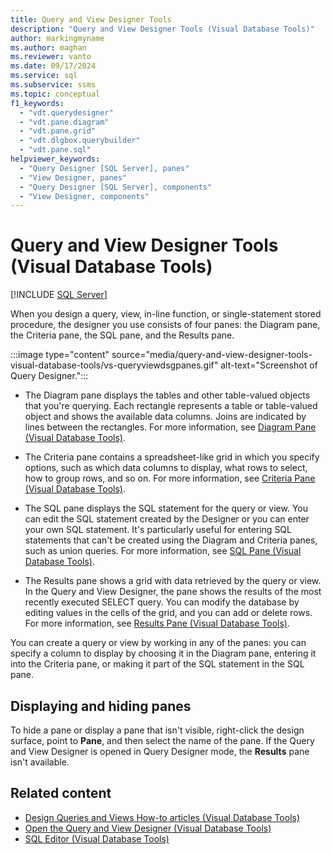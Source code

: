 ```yaml
---
title: Query and View Designer Tools
description: "Query and View Designer Tools (Visual Database Tools)"
author: markingmyname
ms.author: maghan
ms.reviewer: vanto
ms.date: 09/17/2024
ms.service: sql
ms.subservice: ssms
ms.topic: conceptual
f1_keywords:
  - "vdt.querydesigner"
  - "vdt.pane.diagram"
  - "vdt.pane.grid"
  - "vdt.dlgbox.querybuilder"
  - "vdt.pane.sql"
helpviewer_keywords:
  - "Query Designer [SQL Server], panes"
  - "View Designer, panes"
  - "Query Designer [SQL Server], components"
  - "View Designer, components"
---
```

# Query and View Designer Tools (Visual Database Tools)

[!INCLUDE [SQL Server](../../includes/applies-to-version/sqlserver.md)]

When you design a query, view, in-line function, or single-statement stored procedure, the designer you use consists of four panes: the Diagram pane, the Criteria pane, the SQL pane, and the Results pane.

:::image type="content" source="media/query-and-view-designer-tools-visual-database-tools/vs-queryviewdsgpanes.gif" alt-text="Screenshot of Query Designer.":::

- The Diagram pane displays the tables and other table-valued objects that you're querying. Each rectangle represents a table or table-valued object and shows the available data columns. Joins are indicated by lines between the rectangles. For more information, see [Diagram Pane (Visual Database Tools)](diagram-pane-visual-database-tools.md).

- The Criteria pane contains a spreadsheet-like grid in which you specify options, such as which data columns to display, what rows to select, how to group rows, and so on. For more information, see [Criteria Pane (Visual Database Tools)](criteria-pane-visual-database-tools.md).

- The SQL pane displays the SQL statement for the query or view. You can edit the SQL statement created by the Designer or you can enter your own SQL statement. It's particularly useful for entering SQL statements that can't be created using the Diagram and Criteria panes, such as union queries. For more information, see [SQL Pane (Visual Database Tools)](sql-pane-visual-database-tools.md).

- The Results pane shows a grid with data retrieved by the query or view. In the Query and View Designer, the pane shows the results of the most recently executed SELECT query. You can modify the database by editing values in the cells of the grid, and you can add or delete rows. For more information, see [Results Pane (Visual Database Tools)](results-pane-visual-database-tools.md).

You can create a query or view by working in any of the panes: you can specify a column to display by choosing it in the Diagram pane, entering it into the Criteria pane, or making it part of the SQL statement in the SQL pane.

## Displaying and hiding panes

To hide a pane or display a pane that isn't visible, right-click the design surface, point to **Pane**, and then select the name of the pane. If the Query and View Designer is opened in Query Designer mode, the **Results** pane isn't available.

## Related content

- [Design Queries and Views How-to articles (Visual Database Tools)](design-queries-and-views-how-to-topics-visual-database-tools.md)
- [Open the Query and View Designer (Visual Database Tools)](open-the-query-and-view-designer-visual-database-tools.md)
- [SQL Editor (Visual Database Tools)](sql-editor-visual-database-tools.md)
